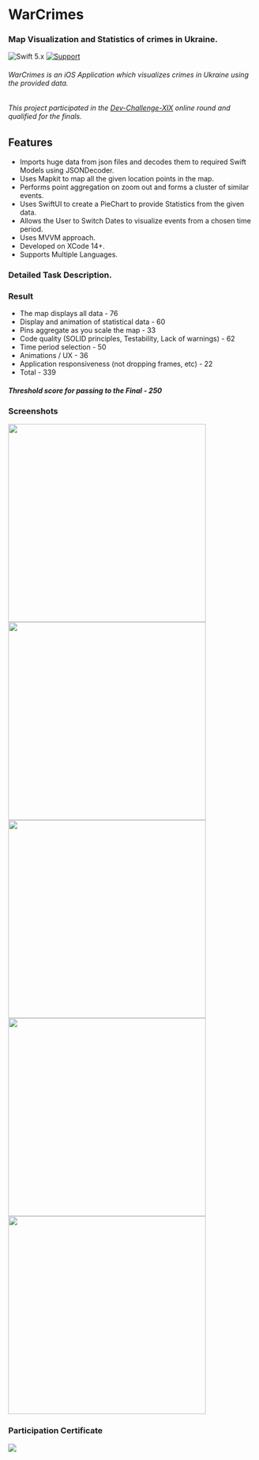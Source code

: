 # WarCrimes
### Map Visualization and Statistics of crimes in Ukraine.


 ![Swift 5.x](https://img.shields.io/badge/Swift-5.x-orange.svg)  [![Support](https://img.shields.io/badge/support-iOS%2015%2B%20-blue.svg?style=flat)](https://www.apple.com/nl/ios/)

###### WarCrimes is an iOS Application which visualizes crimes in Ukraine using the provided data.
###### This project participated in the <a href="https://app.devchallenge.it/">Dev-Challenge-XIX</a> online round and qualified for the finals.

## Features

- Imports huge data from json files and decodes them to required Swift Models using JSONDecoder.
- Uses Mapkit to map all the given location points in the map.
- Performs point aggregation on zoom out and forms a cluster of similar events.
- Uses SwiftUI to create a PieChart to provide Statistics from the given data.
- Allows the User to Switch Dates to visualize events from a chosen time period.
- Uses MVVM approach.
- Developed on XCode 14+.
- Supports Multiple Languages.

### Detailed Task Description.



### Result

- The map displays all data - 76
- Display and animation of statistical data - 60
- Pins aggregate as you scale the map - 33
- Code quality (SOLID principles, Testability, Lack of warnings) - 62
- Time period selection - 50
- Animations / UX - 36
- Application responsiveness (not dropping frames, etc) - 22
- Total - 339

##### Threshold score for passing to the Final - 250


### Screenshots

<img src="https://i.imgur.com/soQHp71.png" height="400">
<img src="https://i.imgur.com/EFxOHTV.png" height="400">
<img src="https://i.imgur.com/BuvOOvU.png" height="400">
<img src="https://i.imgur.com/815csls.png" height="400">
<img src="https://i.imgur.com/xMoRTvZ.png" height="400">


### Participation Certificate

<img src="https://i.imgur.com/PMhOvid.png">




